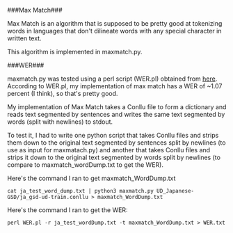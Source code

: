 ###Max Match###

Max Match is an algorithm that is supposed to be pretty good at tokenizing
words in languages that don't dilineate words with any special character in
written text.

This algorithm is implemented in maxmatch.py. 

###WER###

maxmatch.py was tested using a perl script (WER.pl) obtained from
[here](http://svn.code.sf.net/p/apertium/svn/trunk/apertium-eval-translator/).
According to WER.pl, my implementation of max match has a WER of ~1.07 percent
(I think), so that's pretty good.

My implementation of Max Match takes a Conllu file to form a dictionary and
reads text segmented by sentences and writes the same text segmented by words
(split with newlines) to stdout.

To test it, I had to write one python script that takes Conllu files and strips
them down to the original text segmented by sentences split by newlines (to use
as input for maxmatach.py) and another that takes Conllu files and strips it
down to the original text segmented by words split by newlines (to compare to
maxmatch\_wordDump.txt to get the WER).

Here's the command I ran to get maxmatch\_WordDump.txt

```
cat ja_test_word_dump.txt | python3 maxmatch.py UD_Japanese-GSD/ja_gsd-ud-train.conllu > maxmatch_WordDump.txt
```

Here's the command I ran to get the WER:

```
perl WER.pl -r ja_test_wordDump.txt -t maxmatch_WordDump.txt > WER.txt
```
